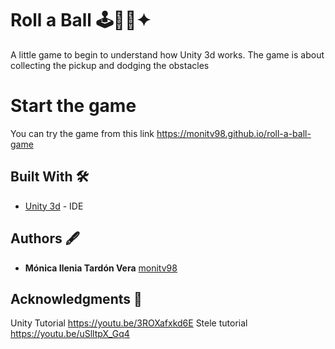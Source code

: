 # Roll a Ball 🕹🔴🌌✦

A little game to begin to understand how Unity 3d works.
The game is about collecting the pickup and dodging the obstacles

# Start the game
You can try the game from this link
   https://monitv98.github.io/roll-a-ball-game
     
## Built With 🛠️

* [Unity 3d](https://unity3d.com/es/get-unity/download) - IDE

## Authors 🖋

* **Mónica Ilenia Tardón Vera** [monitv98](https://github.com/monitv98)

## Acknowledgments 👏
Unity Tutorial https://youtu.be/3ROXafxkd6E
Stele tutorial https://youtu.be/uSlltpX_Gq4
